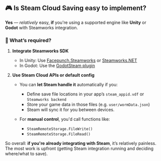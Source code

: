 ## 🎮 Is Steam Cloud Saving easy to implement?

**Yes** — *relatively* easy, **if** you're using a supported engine like **Unity** or **Godot** with Steamworks integration.

### 🔧 What’s required?

1. **Integrate Steamworks SDK**

   * In Unity: Use [Facepunch.Steamworks](https://github.com/Facepunch/Facepunch.Steamworks) or [Steamworks.NET](https://steamworks.github.io/)
   * In Godot: Use the [GodotSteam plugin](https://github.com/CoaguCo-Industries/GodotSteam)

2. **Use Steam Cloud APIs or default config**

   * You can **let Steam handle it** automatically if you:

     * Define save file locations in your app’s `steam_appid.vdf` or `Steamworks backend`
     * Store your game data in those files (e.g. `user/wormData.json`)
     * Steam will sync it for you between devices.
   * For **manual control**, you'd call functions like:

     * `SteamRemoteStorage.FileWrite()`
     * `SteamRemoteStorage.FileRead()`

So overall: **if you're already integrating with Steam**, it’s relatively painless. The most work is upfront (getting Steam integration running and deciding where/what to save).